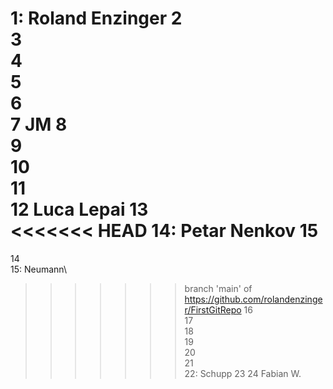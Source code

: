 1: Roland Enzinger
2  
3  
4  
5  
6  
7  JM
8  
9  
10  
11  
12  Luca Lepai
13  
<<<<<<< HEAD
14: Petar Nenkov
15    
=======
14  
15: Neumann\
>>>>>>> branch 'main' of https://github.com/rolandenzinger/FirstGitRepo
16  
17    
18  
19  
20  
21  
22: Schupp 
23
24 Fabian W.
